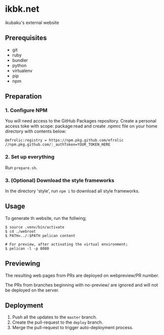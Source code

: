 # ikbk.net
ikubaku's external website

## Prerequisites
- git
- ruby
- bundler
- python
- virtualenv
- pip
- npm

## Preparation
### 1. Configure NPM
You will need access to the GitHub Packages repository. Create a personal access toke with scope: package:read and create .npmrc file on your home directory with contents below:

```
@efrolic:registry = https://npm.pkg.github.com/efrolic
//npm.pkg.github.com/:_authToken=YOUR_TOKEN_HERE
```

### 2. Set up everything
Run `prepare.sh`.

### 3. (Optional) Download the style frameworks
In the directory 'style', run `npm i` to download all style frameworks.

## Usage
To generate th website, run the follwing;
```
$ source .venv/bin/activate
$ cd ./webroot
$ PATH=../:$PATH pelican content

# For preview, after activating the virtual environment;
$ pelican -l -p 8080
```

## Previewing
The resulting web pages from PRs are deployed on webpreview/PR number.

The PRs from branches beginning with no-preview/ are ignored and will not be deployed on the server.

## Deployment
1. Push all the updates to the `master` branch.
2. Create the pull-request to the `deploy` branch.
3. Merge the pull-request to trigger auto-deployment process.

